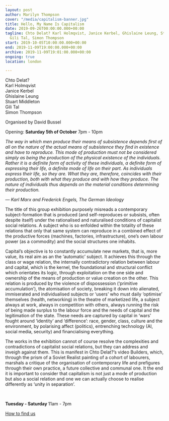 ```yaml
---
layout: post
author: Marilyn Thompson
cover: "/media/capitalism-banner.jpg"
title: Hello, My Name Is Capitalism
date: 2019-09-26T00:00:00.000+00:00
tagline: Chto Delat? Karl Holmqvist, Janice Kerbel, Ghislaine Leung, Stuart Middleton,
  Gili Tal, Simon Thompson
start: 2019-10-05T10:00:00.000+00:00
end: 2019-11-09T19:00:00.000+00:00
archive: 2019-11-09T19:01:00.000+00:00
ongoing: true
location: london

---
```

<p>Chto Delat?<br />
Karl Holmqvist<br />
Janice Kerbel<br />
Ghislaine Leung<br />
Stuart Middleton<br />
Gili Tal<br />
Simon Thompson
</p>

<p>Organised by David Bussel</p>

<p>Opening: <b>Saturday 5th of October</b> 7pm - 10pm</p>

<p><i>The way in which men produce their means of subsistence depends first of all on the nature of the actual means of subsistence they find in existence and have to reproduce. This mode of production must not be considered simply as being the production of the physical existence of the individuals. Rather it is a definite form of activity of these individuals, a definite form of expressing their life, a definite mode of life on their part. As individuals express their life, so they are. What they are, therefore, coincides with their production, both with what they produce and with how they produce. The nature of individuals thus depends on the material conditions determining their production.</p>

<p>— Karl Marx and Frederick Engels, The German Ideology</i></p>

<p>The title of this group exhibition purposely misreads a contemporary subject-formation that is produced (and self-reproduces or subsists, often despite itself) under the rationalised and naturalised conditions of capitalist social relations. A subject who is so enfolded within the totality of these relations that only that same system can reproduce in a combined effect of the productive forces (machines, factories, infrastructure), one’s own labour power (as a commodity) and the social structures one inhabits.</p>

<p>Capital’s objective is to constantly accumulate new markets, that is, more value, its real aim as an the ‘automatic’ subject. It achieves this through the class or wage relation, the internally contradictory relation between labour and capital, which is the kernel, the foundational and structural conflict which orientates its logic, through exploitation on the one side and ownership of the means of production or value creation on the other. This relation is produced by the violence of dispossession (‘primitive accumulation’), the atomisation of society, breaking it down into alienated, immiserated and individualised subjects or ‘users’ who must daily ‘optimise’ themselves (health, networking) in the theatre of marketized life, a subject always at work, always in competition with others, always running the risk of being made surplus to the labour force and the needs of capital and the legitimation of the state. These needs are captured by capital in ‘wars’ fought around ‘identity’ and ‘difference’: race, gender, class, culture and the environment, by polarising affect (politics), entrenching technology (AI, social media, security) and financialising everything.</p>

<p>The works in the exhibition cannot of course resolve the complexities and contradictions of capitalist social relations, but they can address and inveigh against them. This is manifest in Chto Delat?’s video Builders, which, through the prism of a Soviet Realist painting of a cohort of labourers, marshals a critique of the organisation of contemporary life and prefigures through their own practice, a future collective and communal one. It the end it is important to consider that capitalism is not just a mode of production but also a social relation and one we can actually choose to realise differently as ‘unity in separation’.</p>

<p><br /></p>

<p><b>Tuesday - Saturday </b>11am - 7pm<br />

<p><a href="http://www.peak-art.org/contact">How to find us</a></p>
</p>